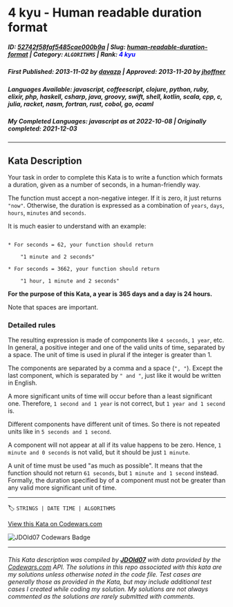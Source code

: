 # 4 kyu - Human readable duration format

##### **ID**: [52742f58faf5485cae000b9a](https://www.codewars.com/kata/52742f58faf5485cae000b9a) | **Slug**: [human-readable-duration-format](https://www.codewars.com/kata/52742f58faf5485cae000b9a) | **Category**: `ALGORITHMS` | **Rank**: <span style="color:blue">4 kyu</span>

##### **First Published**: 2013-11-02 **_by_** [davazp](https://www.codewars.com/users/davazp) | **Approved**: 2013-11-20 **_by_** [jhoffner](https://www.codewars.com/users/jhoffner)

##### **Languages Available**: javascript, coffeescript, clojure, python, ruby, elixir, php, haskell, csharp, java, groovy, swift, shell, kotlin, scala, cpp, c, julia, racket, nasm, fortran, rust, cobol, go, ocaml

##### **My Completed Languages**: javascript **_as at_** 2022-10-08 | **Originally completed**: 2021-12-03

---

## Kata Description

Your task in order to complete this Kata is to write a function which formats a duration, given as a number of seconds, in a human-friendly way.

The function must accept a non-negative integer. If it is zero, it just returns `"now"`. Otherwise, the duration is expressed as a combination of `years`, `days`, `hours`, `minutes` and `seconds`.

It is much easier to understand with an example:

```text

* For seconds = 62, your function should return

    "1 minute and 2 seconds"

* For seconds = 3662, your function should return

    "1 hour, 1 minute and 2 seconds"

```

**For the purpose of this Kata, a year is 365 days and a day is 24 hours.**

Note that spaces are important.

### Detailed rules

The resulting expression is made of components like `4 seconds`, `1 year`, etc. In general, a positive integer and one of the valid units of time, separated by a space. The unit of time is used in plural if the integer is greater than 1.

The components are separated by a comma and a space (`", "`). Except the last component, which is separated by `" and "`, just like it would be written in English.

A more significant units of time will occur before than a least significant one. Therefore, `1 second and 1 year` is not correct, but `1 year and 1 second` is.

Different components have different unit of times. So there is not repeated units like in `5 seconds and 1 second`.

A component will not appear at all if its value happens to be zero. Hence, `1 minute and 0 seconds` is not valid, but it should be just `1 minute`.

A unit of time must be used "as much as possible". It means that the function should not return `61 seconds`, but `1 minute and 1 second` instead. Formally, the duration specified by of a component must not be greater than any valid more significant unit of time.

---

🏷 `STRINGS | DATE TIME | ALGORITHMS`

[View this Kata on Codewars.com](https://www.codewars.com/kata/52742f58faf5485cae000b9a)

![](https://www.codewars.com/users/jdold07/badges/large "JDOld07 Codewars Badge")

---

###### _This Kata description was compiled by [**JDOld07**](https://tpstech.dev) with data provided by the [Codewars.com](https://www.codewars.com) API. The solutions in this repo associated with this kata are my solutions unless otherwise noted in the code file. Test cases are generally those as provided in the Kata, but may include additional test cases I created while coding my solution. My solutions are not always commented as the solutions are rarely submitted with comments._
